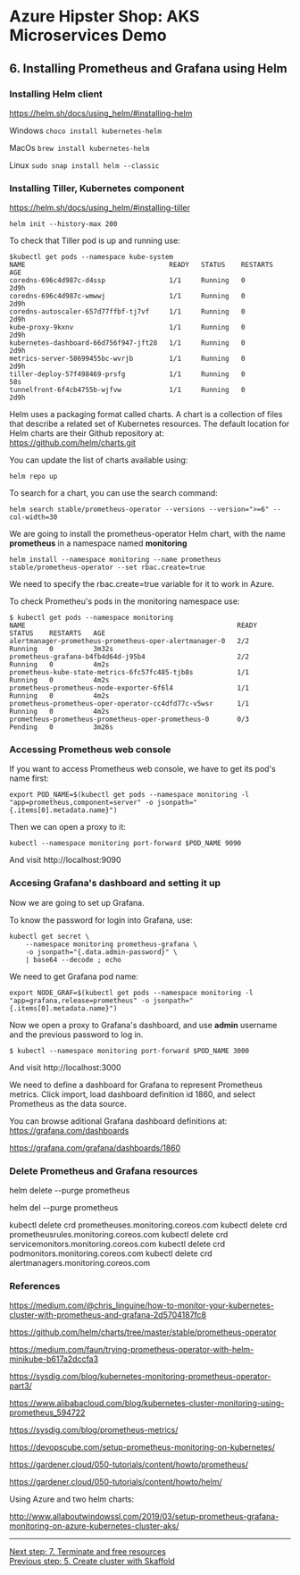 # Azure Hipster Shop: AKS Microservices Demo

## 6. Installing Prometheus and Grafana using Helm

### Installing Helm client

https://helm.sh/docs/using_helm/#installing-helm


Windows
`choco install kubernetes-helm`

MacOs
`brew install kubernetes-helm`

Linux
`sudo snap install helm --classic`

### Installing Tiller, Kubernetes component

https://helm.sh/docs/using_helm/#installing-tiller

```
helm init --history-max 200
```

To check that Tiller pod is up and running use:

```
$kubectl get pods --namespace kube-system
NAME                                    READY   STATUS    RESTARTS   AGE
coredns-696c4d987c-d4ssp                1/1     Running   0          2d9h
coredns-696c4d987c-wmwwj                1/1     Running   0          2d9h
coredns-autoscaler-657d77ffbf-tj7vf     1/1     Running   0          2d9h
kube-proxy-9kxnv                        1/1     Running   0          2d9h
kubernetes-dashboard-66d756f947-jft28   1/1     Running   0          2d9h
metrics-server-58699455bc-wvrjb         1/1     Running   0          2d9h
tiller-deploy-57f498469-prsfg           1/1     Running   0          58s
tunnelfront-6f4cb4755b-wjfvw            1/1     Running   0          2d9h
```

Helm uses a packaging format called charts. A chart is a collection of files that describe a related set of Kubernetes resources. The default location for Helm charts are their Github repository at:
https://github.com/helm/charts.git

You can update the list of charts available using:
```
helm repo up
```

To search for a chart, you can use the search command:
```
helm search stable/prometheus-operator --versions --version=">=6" --col-width=30
```

We are going to install the prometheus-operator Helm chart, with the name __prometheus__ in a namespace named __monitoring__

```
helm install --namespace monitoring --name prometheus stable/prometheus-operator --set rbac.create=true
```

We need to specify the rbac.create=true variable for it to work in Azure.

To check Prometheu's pods in the monitoring namespace use:

```
$ kubectl get pods --namespace monitoring
NAME                                                     READY   STATUS    RESTARTS   AGE
alertmanager-prometheus-prometheus-oper-alertmanager-0   2/2     Running   0          3m32s
prometheus-grafana-b4fb4d64d-j95b4                       2/2     Running   0          4m2s
prometheus-kube-state-metrics-6fc57fc485-tjb8s           1/1     Running   0          4m2s
prometheus-prometheus-node-exporter-6f6l4                1/1     Running   0          4m2s
prometheus-prometheus-oper-operator-cc4dfd77c-v5wsr      1/1     Running   0          4m2s
prometheus-prometheus-prometheus-oper-prometheus-0       0/3     Pending   0          3m26s
```
### Accessing Prometheus web console

If you want to access Prometheus web console, we have to get its pod's name first:

```
export POD_NAME=$(kubectl get pods --namespace monitoring -l "app=prometheus,component=server" -o jsonpath="{.items[0].metadata.name}")
```

Then we can open a proxy to it:
```
kubectl --namespace monitoring port-forward $POD_NAME 9090
```

And visit http://localhost:9090

### Accesing Grafana's dashboard and setting it up

Now we are going to set up Grafana.

To know the password for login into Grafana, use:
```
kubectl get secret \
    --namespace monitoring prometheus-grafana \
    -o jsonpath="{.data.admin-password}" \
    | base64 --decode ; echo
```

We need to get Grafana pod name: 

```
export NODE_GRAF=$(kubectl get pods --namespace monitoring -l "app=grafana,release=prometheus" -o jsonpath="{.items[0].metadata.name}")
```

Now we open a proxy to Grafana's  dashboard, and use __admin__ username and the previous password to log in.
```
$ kubectl --namespace monitoring port-forward $POD_NAME 3000
```

And visit http://localhost:3000

We need to define a dashboard for Grafana to represent Prometheus metrics. Click import, load dashboard definition id 1860, and select Prometheus as the data source.

You can browse aditional Grafana dashboard definitions at:
https://grafana.com/dashboards

https://grafana.com/grafana/dashboards/1860

### Delete Prometheus and Grafana resources

helm delete --purge prometheus

helm del --purge prometheus

kubectl delete crd prometheuses.monitoring.coreos.com
kubectl delete crd prometheusrules.monitoring.coreos.com
kubectl delete crd servicemonitors.monitoring.coreos.com
kubectl delete crd podmonitors.monitoring.coreos.com
kubectl delete crd alertmanagers.monitoring.coreos.com

### References

https://medium.com/@chris_linguine/how-to-monitor-your-kubernetes-cluster-with-prometheus-and-grafana-2d5704187fc8

https://github.com/helm/charts/tree/master/stable/prometheus-operator

https://medium.com/faun/trying-prometheus-operator-with-helm-minikube-b617a2dccfa3

https://sysdig.com/blog/kubernetes-monitoring-prometheus-operator-part3/

https://www.alibabacloud.com/blog/kubernetes-cluster-monitoring-using-prometheus_594722

https://sysdig.com/blog/prometheus-metrics/

https://devopscube.com/setup-prometheus-monitoring-on-kubernetes/

https://gardener.cloud/050-tutorials/content/howto/prometheus/

https://gardener.cloud/050-tutorials/content/howto/helm/


Using Azure and two helm charts:

http://www.allaboutwindowssl.com/2019/03/setup-prometheus-grafana-monitoring-on-azure-kubernetes-cluster-aks/



---
[Next step: 7. Terminate and free resources](../docs/98_free_resources.md)  
[Previous step: 5. Create cluster with Skaffold](../docs/05_cluster_skaffold.md)


